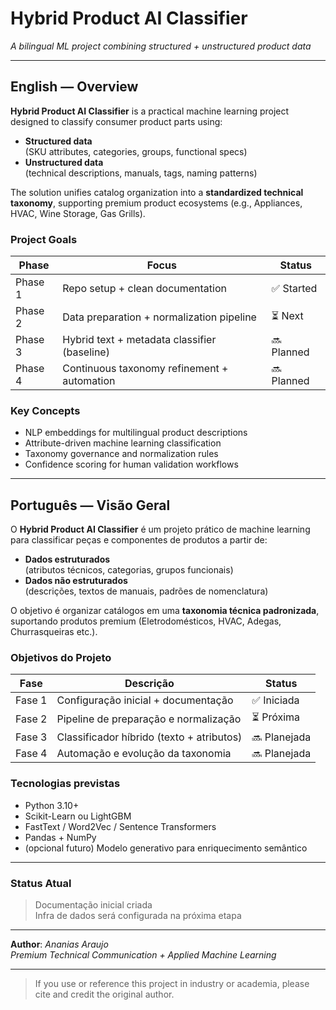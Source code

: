 # Hybrid Product AI Classifier  
*A bilingual ML project combining structured + unstructured product data*

---

## English — Overview

**Hybrid Product AI Classifier** is a practical machine learning project designed to classify consumer product parts using:

- **Structured data**  
  (SKU attributes, categories, groups, functional specs)
- **Unstructured data**  
  (technical descriptions, manuals, tags, naming patterns)

The solution unifies catalog organization into a **standardized technical taxonomy**, supporting premium product ecosystems (e.g., Appliances, HVAC, Wine Storage, Gas Grills).

### Project Goals

| Phase | Focus | Status |
|-------|-------|--------|
| Phase 1 | Repo setup + clean documentation | ✅ Started |
| Phase 2 | Data preparation + normalization pipeline | ⏳ Next |
| Phase 3 | Hybrid text + metadata classifier (baseline) | 🔜 Planned |
| Phase 4 | Continuous taxonomy refinement + automation | 🔜 Planned |

### Key Concepts

- NLP embeddings for multilingual product descriptions
- Attribute-driven machine learning classification
- Taxonomy governance and normalization rules
- Confidence scoring for human validation workflows

---

## Português — Visão Geral

O **Hybrid Product AI Classifier** é um projeto prático de machine learning para classificar peças e componentes de produtos a partir de:

- **Dados estruturados**  
  (atributos técnicos, categorias, grupos funcionais)
- **Dados não estruturados**  
  (descrições, textos de manuais, padrões de nomenclatura)

O objetivo é organizar catálogos em uma **taxonomia técnica padronizada**, suportando produtos premium (Eletrodomésticos, HVAC, Adegas, Churrasqueiras etc.).

### Objetivos do Projeto

| Fase | Descrição | Status |
|------|-----------|--------|
| Fase 1 | Configuração inicial + documentação | ✅ Iniciada |
| Fase 2 | Pipeline de preparação e normalização | ⏳ Próxima |
| Fase 3 | Classificador híbrido (texto + atributos) | 🔜 Planejada |
| Fase 4 | Automação e evolução da taxonomia | 🔜 Planejada |

### Tecnologias previstas

- Python 3.10+
- Scikit-Learn ou LightGBM
- FastText / Word2Vec / Sentence Transformers
- Pandas + NumPy
- (opcional futuro) Modelo generativo para enriquecimento semântico

---

### Status Atual

> Documentação inicial criada  
> Infra de dados será configurada na próxima etapa

---

**Author**: *Ananias Araujo*  
*Premium Technical Communication + Applied Machine Learning*

---

> If you use or reference this project in industry or academia, please cite and credit the original author.


